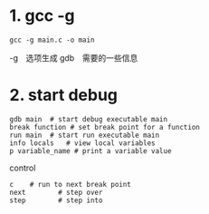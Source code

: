 # 1. gcc -g
```
gcc -g main.c -o main
```
-g　选项生成 gdb　需要的一些信息

# 2. start debug
```
gdb main  # start debug executable main
break function # set break point for a function
run main  # start run executable main
info locals   # view local variables
p variable_name # print a variable value
```

control
```
c    # run to next break point
next        # step over
step        # step into
```
